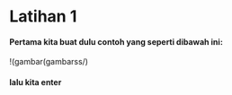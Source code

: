 # Latihan  1
#### Pertama kita buat dulu contoh yang seperti dibawah ini:
!(gambar(gambarss/)
#### lalu kita enter 
